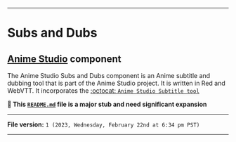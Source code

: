 
***

# Subs and Dubs

## [Anime Studio](https://github.com/seanpm2001/Anime_Studio/) component

The Anime Studio Subs and Dubs component is an Anime subtitle and dubbing tool that is part of the Anime Studio project. It is written in Red and WebVTT. It incorporates the [:octocat: `Anime Studio Subtitle tool`](https://github.com/seanpm2001/Anime_Studio_SubtitleTool/)

**🌱️ This [`README.md`](/README.md) file is a major stub and need significant expansion**

***

**File version:** `1 (2023, Wednesday, February 22nd at 6:34 pm PST)`

***
